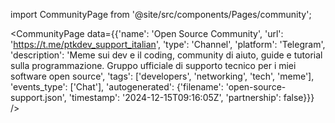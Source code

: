 
import CommunityPage from '@site/src/components/Pages/community';

<CommunityPage
    data={{'name': 'Open Source Community', 'url': 'https://t.me/ptkdev_support_italian', 'type': 'Channel', 'platform': 'Telegram', 'description': 'Meme sui dev e il coding, community di aiuto, guide e tutorial sulla programmazione. Gruppo ufficiale di supporto tecnico per i miei software open source', 'tags': ['developers', 'networking', 'tech', 'meme'], 'events_type': ['Chat'], 'autogenerated': {'filename': 'open-source-support.json', 'timestamp': '2024-12-15T09:16:05Z', 'partnership': false}}}
/>
